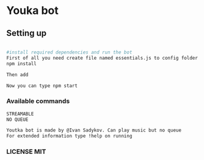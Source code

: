 # Youka bot

## Setting up

``` bash

#install required dependencies and run the bot
First of all you need create file named essentials.js to config folder and export token and prefix
npm install

Then add 

Now you can type npm start

```

### Available commands

``` bash
STREAMABLE
NO QUEUE

Youtka bot is made by @Ivan Sadykov. Can play music but no queue
For extended information type !help on running

```

### LICENSE MIT
